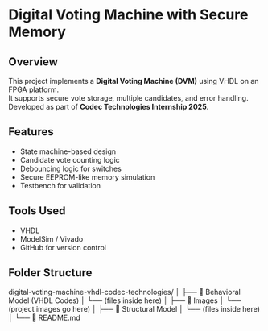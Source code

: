 # Digital Voting Machine with Secure Memory

## Overview
This project implements a **Digital Voting Machine (DVM)** using VHDL on an FPGA platform.  
It supports secure vote storage, multiple candidates, and error handling.  
Developed as part of **Codec Technologies Internship 2025**.

## Features
- State machine-based design
- Candidate vote counting logic
- Debouncing logic for switches
- Secure EEPROM-like memory simulation
- Testbench for validation

## Tools Used
- VHDL
- ModelSim / Vivado
- GitHub for version control

## Folder Structure

digital-voting-machine-vhdl-codec-technologies/
│
├── 📁 Behavioral Model (VHDL Codes)
│   └── (files inside here)
│
├── 📁 Images
│   └── (project images go here)
│
├── 📁 Structural Model
│   └── (files inside here)
│
└── 📄 README.md
